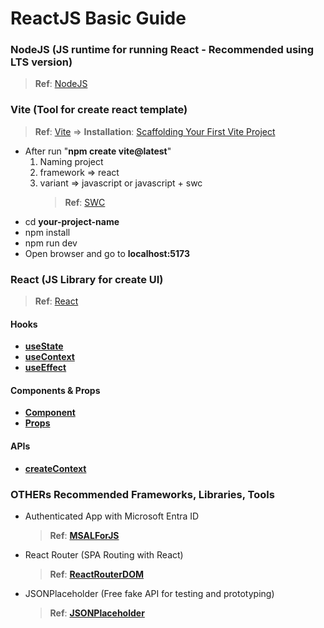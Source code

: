 # ReactJS Basic Guide

### NodeJS (JS runtime for running React - Recommended using LTS version)

> **Ref**: [NodeJS](https://nodejs.org/en)

### Vite (Tool for create react template)

> **Ref**: [Vite](https://vitejs.dev/) => **Installation**: [Scaffolding Your First Vite Project](https://vitejs.dev/guide/#scaffolding-your-first-vite-project)

- After run "**npm create vite@latest**"
  1.  Naming project
  2.  framework => react
  3.  variant => javascript or javascript + swc
      > **Ref**: [SWC](https://swc.rs/)
- cd **your-project-name**
- npm install
- npm run dev
- Open browser and go to **localhost:5173**

### React (JS Library for create UI)

> **Ref**: [React](https://react.dev/)

#### Hooks

- [**useState**](https://react.dev/reference/react/useState)
- [**useContext**](https://react.dev/reference/react/useContext)
- [**useEffect**](https://react.dev/reference/react/useEffect)

#### Components & Props

- [**Component**](https://react.dev/learn/your-first-component)
- [**Props**](https://react.dev/learn/passing-props-to-a-component)

#### APIs

- [**createContext**](https://react.dev/reference/react/createContext)

### OTHERs Recommended  Frameworks, Libraries, Tools

- Authenticated App with Microsoft Entra ID

  > **Ref**: [**MSALForJS**](https://github.com/SiamKubota/react-guide/blob/master/MSAL-LIB-WEB.md)

- React Router (SPA Routing with React)

  > **Ref**: [**ReactRouterDOM**](https://reactrouter.com/en/main)

- JSONPlaceholder (Free fake API for testing and prototyping)

  > **Ref**: [**JSONPlaceholder**](https://jsonplaceholder.typicode.com/)
